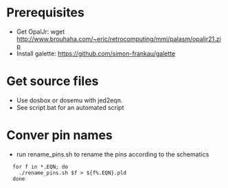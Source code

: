 
# Prerequisites

* Get OpalJr: wget http://www.brouhaha.com/~eric/retrocomputing/mmi/palasm/opaljr21.zip
* Install galette: https://github.com/simon-frankau/galette

# Get source files

* Use dosbox or dosemu with jed2eqn.
* See script.bat for an automated script

# Conver pin names
* run rename_pins.sh to rename the pins according to the schematics
```
  for f in *.EQN; do
    ./rename_pins.sh $f > ${f%.EQN}.pld
  done
```

